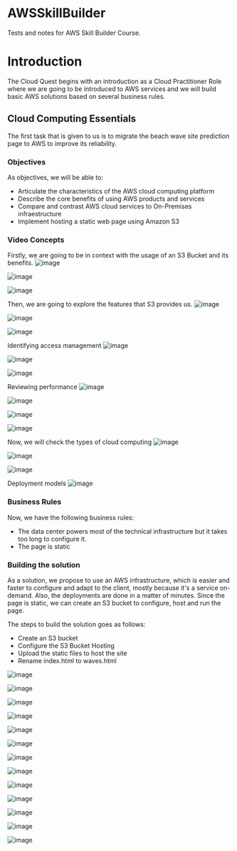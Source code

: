 # AWSSkillBuilder
Tests and notes for AWS Skill Builder Course.

# Introduction
The Cloud Quest begins with an introduction as a Cloud Practitioner Role where we are going to be introduced to AWS services and we will build basic AWS solutions based on several business rules.

## Cloud Computing Essentials
The first task that is given to us is to migrate the beach wave site prediction page to AWS to improve its reliability.

### Objectives
As objectives, we will be able to:
- Articulate the characteristics of the AWS cloud computing platform
- Describe the core benefits of using AWS products and services
- Compare and contrast AWS cloud services to On-Premises infraestructure
- Implement hosting a static web page using Amazon S3

### Video Concepts
Firstly, we are going to be in context with the usage of an S3 Bucket and its benefits.
![image](https://user-images.githubusercontent.com/16247985/159351941-d6cca5ab-68c0-4773-bccd-f8d238f63341.png)

![image](https://user-images.githubusercontent.com/16247985/159352427-0e745494-4fa4-4dfa-be01-7d8e84ea40cd.png)

![image](https://user-images.githubusercontent.com/16247985/159352576-644a8df0-a411-4c6d-8c1e-25201867370d.png)

Then, we are going to explore the features that S3 provides us.
![image](https://user-images.githubusercontent.com/16247985/159353062-69d2a093-0598-46d0-a2fc-427c43dc564a.png)

![image](https://user-images.githubusercontent.com/16247985/159353874-4a6f579a-dbfa-424a-a099-9c5614f90c41.png)

![image](https://user-images.githubusercontent.com/16247985/159354385-5f974079-eb97-4c56-9078-a81d96820e87.png)

Identifying access management
![image](https://user-images.githubusercontent.com/16247985/159354816-11748ae5-455c-4e06-a7e6-840f7c9a9168.png)

![image](https://user-images.githubusercontent.com/16247985/159355238-d3df7cc6-d239-48e4-8672-7a1e23f45579.png)

![image](https://user-images.githubusercontent.com/16247985/159355547-3f264ad9-6b23-430b-aa4e-d17735755318.png)

Reviewing performance
![image](https://user-images.githubusercontent.com/16247985/159355719-46b16ea6-a992-46a4-880f-c4b3eee992c9.png)

![image](https://user-images.githubusercontent.com/16247985/159355913-a4acfca3-d368-4506-b7d9-aa3cbee8467b.png)

![image](https://user-images.githubusercontent.com/16247985/159356088-b16007aa-0917-4af1-81b6-bc1db4f5ce41.png)

![image](https://user-images.githubusercontent.com/16247985/159356282-1f9fa95f-b7e1-4005-99d7-a1115bb957a9.png)

Now, we will check the types of cloud computing
![image](https://user-images.githubusercontent.com/16247985/159356904-6ac2b019-34bd-49ff-bf78-032096b271d8.png)

![image](https://user-images.githubusercontent.com/16247985/159357374-f8f59d5a-8e0b-4d8a-be6e-12515a865831.png)

![image](https://user-images.githubusercontent.com/16247985/159357840-9537e01b-1fb9-4956-91b9-5c46feaa35d4.png)

Deployment models
![image](https://user-images.githubusercontent.com/16247985/159358576-abb3d424-2d4c-4f56-841f-5b3f50ae23cf.png)


### Business Rules
Now, we have the following business rules:
- The data center powers most of the technical infrastructure but it takes too long to configure it.
- The page is static

### Building the solution
As a solution, we propose to use an AWS infrastructure, which is easier and faster to configure and adapt to the client, mostly because it's a service on-demand. Also, the deployments are done in a matter of minutes. Since the page is static, we can create an S3 bucket to configure, host and run the page.

The steps to build the solution goes as follows:
- Create an S3 bucket
- Configure the S3 Bucket Hosting
- Upload the static files to host the site
- Rename index.html to waves.html

![image](https://user-images.githubusercontent.com/16247985/159359392-98ff4563-cc30-4e06-8fe6-36b34d98c21e.png)

![image](https://user-images.githubusercontent.com/16247985/159359639-cd02a74b-3791-4438-a4cb-ce227939c1d1.png)

![image](https://user-images.githubusercontent.com/16247985/159359729-627014d2-c78e-4063-94ae-e25905894e38.png)

![image](https://user-images.githubusercontent.com/16247985/159360128-7aca3bb9-40f4-4fda-a3c7-68e0975ae1d1.png)

![image](https://user-images.githubusercontent.com/16247985/159360219-323b8ade-7121-4d98-a778-7e88da4112d6.png)

![image](https://user-images.githubusercontent.com/16247985/159360741-46b0da09-dc62-4f1f-86ed-85ab2f1801d5.png)

![image](https://user-images.githubusercontent.com/16247985/159361006-a10537e7-bf3c-4d6c-9644-8e061f72287c.png)

![image](https://user-images.githubusercontent.com/16247985/159361262-d2ed29fc-d24f-44f9-86c8-2bdf47785d53.png)

![image](https://user-images.githubusercontent.com/16247985/159361674-78754a2d-b5fa-46c1-844d-ac60f1bd03c6.png)

![image](https://user-images.githubusercontent.com/16247985/159361712-88275f05-f353-438f-881b-84de8e5e15e9.png)

![image](https://user-images.githubusercontent.com/16247985/159362066-916cc34e-a38c-4d66-b7e0-03a62c264bd5.png)

![image](https://user-images.githubusercontent.com/16247985/159363318-30ad2a1d-0e68-4360-802a-357bf4b2b30e.png)

![image](https://user-images.githubusercontent.com/16247985/159363978-a20e1d92-7e85-4019-9b9c-80224fa54fe8.png)












